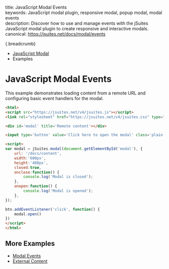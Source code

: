 title: JavaScript Modal Events  
keywords: JavaScript modal plugin, responsive modal, popup modal, modal events  
description: Discover how to use and manage events with the jSuites JavaScript modal plugin to create responsive and interactive modals.
canonical: https://jsuites.net/docs/modal/events

{.breadcrumb}
- [JavaScript Modal](/docs/modal)
- Examples

# JavaScript Modal Events

This example demonstrates loading content from a remote URL and configuring basic event handlers for the modal.

```html
<html>
<script src="https://jsuites.net/v4/jsuites.js"></script>
<link rel="stylesheet" href="https://jsuites.net/v4/jsuites.css" type="text/css" />

<div id='modal' title='Remote content'></div>

<input type='button' value='Click here to open the modal' class='plain' id="btn">

<script>
var modal = jSuites.modal(document.getElementById('modal'), {
    url: '/docs/content',
    width:'600px',
    height:'480px',
    closed:true,
    onclose:function() {
        console.log('Modal is closed');
    },
    onopen:function() {
        console.log('Modal is opened');
    },
});

btn.addEventListener('click', function() {
    modal.open()
})
</script>
</html>
```

## More Examples

- [Modal Events](/docs/modal/events)
- [External Content](/docs/modal/external-content)

